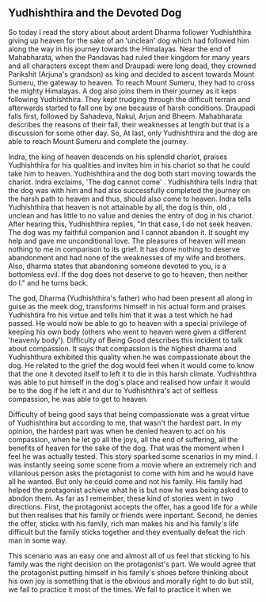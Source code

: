 ## Yudhishthira and the Devoted Dog

So today I read the story about about ardent Dharma follower Yudhishthira giving up heaven for the sake of an 'unclean' dog which had followed him along the way in his journey towards the Himalayas. Near the end of Mahabharata, when the Pandavas had ruled their kingdom for many years and all characters except them and Draupadi were long dead, they crowned Parikshit (Arjuna's grandson) as king and decided to ascent towards Mount Sumeru, the gateway to heaven. To reach Mount Sumeru, they had to cross the mighty Himalayas. A dog also joins them in their journey as it keps following Yudhishthira. They kept trudging through the difficult terrain and afterwards started to fall one by one because of harsh conditions. Draupadi falls first, followed by Sahadeva, Nakul, Arjun and Bheem. Mahabharata describes the reasons of their fall, their weaknesses at length but that is a discussion for some other day. So, At last, only Yudhishthira and the dog are able to reach Mount Sumeru and complete the journey. 

Indra, the king of heaven descends on his splendid chariot, praises Yudhishthira for his qualities and invites him in his chariot so that he could take him to heaven. Yudhishthira and the dog both start moving towards the chariot. Indra exclaims, 'The dog cannot come' . Yudhishthira tells Indra that the dog was with him and had also successfully completed the journey on the harsh path to heaven and thus, should also come to heaven. Indra tells Yudhishthira that heaven is not attainable by all, the dog is thin, old , unclean and has little to no value and denies the entry of dog in his chariot. After hearing this, Yudhishthira replies, "In that case, I do not seek heaven. The dog was my faithful companion and I cannot abandon it. It sought my help and gave me unconditional love. The pleasures of heaven will mean nothing to me in comparison to its grief. It has done nothing to deserve abandonment and had none of the weaknesses of my wife and brothers. Also, dharma states that abandoning someone devoted to you, is a bottomless evil. If the dog does not deserve to go to heaven, then neither do I." and he turns back. 

The god, Dharma (Yudhishthira's father) who had been present all along in guise as the meek dog, transforms himself in his actual form and praises Yudhishtira fro his virtue and tells him that it was a test which he had passed. He would now be able to go to heaven with a special privilege of keeping his own body (others who went to heaven were given a different 'heavenly body'). Difficulty of Being Good describes this incident to talk about compassion. It says that compassion is the highest dharma and Yudhishthura exhibited this quality when he was compassionate about the dog. He related to the grief the dog would feel when it would come to know that the one it devoted itself to left it to die in this harsh climate. Yudhishthra was able to put himself in the dog's place and realised how unfair it would be to the dog if he left it and dur to Yudhishthira's act of selfless compassion, he was able to get to heaven.

Difficulty of being good says that being compassionate was a great virtue of Yudhishthira but according to me, that wasn't the hardest part. In my opinion, the hardest part was when he denied heaven to act on his compassion, when he let go all the joys, all the end of suffering, all the benefits of heaven for the sake of the dog. That was the moment when I feel he was actually tested. This story sparked some scenarios in my mind. I was instantly seeing some scene from a movie where an extremely rich and villanious person asks the  protagonist to come with him and he would have all he wanted. But only he could come and not his family. His family had helped the protagonist achieve what he is but now he was being asked to abndon them. As far as I remember, these kind of stories went in two directions. First, the protagonist accepts the offer, has a good life for a while but then realises that his family or friends were inportant. Second, he denies the offer, sticks with his family, rich man makes his and his family's life difficult but the family sticks together and they eventually defeat the rich man in some way.

This scenario was an easy one and almost all of us feel that sticking to his family was the right decision on the protagonist's part. We would agree that the protagonist putting himself in his family's shoes before thinking about his own joy is something that is the obvious and morally right to do but still, we fail to practice it most of the times. We fail to practice it when we  

















